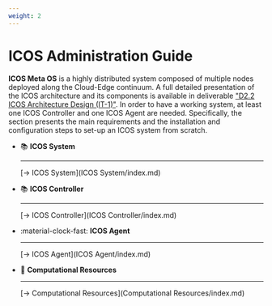 ```yaml
---
weight: 2
---
```


ICOS Administration Guide
=====

**ICOS Meta OS** is a highly distributed system composed of multiple nodes deployed along 
the Cloud-Edge continuum.
A full detailed presentation of the ICOS architecture and its components is available in deliverable 
["D2.2 ICOS Architecture Design (IT-1)"](https://www.icos-project.eu/files/deliverables/D2.2_ICOS_Design_v1.0.pdf).
In order to have a working system, at least one ICOS Controller and one ICOS Agent are needed.
Specifically, the section presents the main requirements and the installation and configuration steps 
to set-up an ICOS system from scratch. 

<div class="grid cards" markdown>

-   :books:   __ICOS System__

    ---


    [&rarr; ICOS System](ICOS System/index.md)

-   :books:   __ICOS Controller__

    ---


    [&rarr; ICOS Controller](ICOS Controller/index.md)

-   :material-clock-fast:  __ICOS Agent__

    ---

   
    [&rarr; ICOS Agent](ICOS Agent/index.md)

-   :scroll:   __Computational Resources__

    ---

    [&rarr; Computational Resources](Computational Resources/index.md)

</div>


